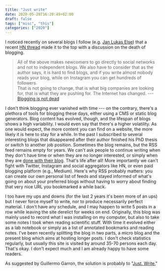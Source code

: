 ```yaml
---
title: "Just write"
date: 2020-05-28T16:20:49+02:00
draft: false
tags: ["misc", "this"]
categories: ["2020"]
---
```


I noticed recently on several blogs I follow (e.g. [Jan Lukas Else](https://jlelse.blog/links/2020/05/reddit-hnblogs/)) that a recent [HN thread](https://jlelse.blog/links/2020/05/reddit-hnblogs/) made it to the top with a discussion on the death of blogging.

> All of the above makes newcomers to go directly to social networks and not to independent blogs. We also have to consider that as the author says, it is hard to find blogs, and if you write almost nobody reads your blog, while on Instagram you can get hundreds of followers. <br>That is not going to change, that is what big companies are looking for, that is what they are pushing for. The Internet has changed. --- [Blogging is not dead](https://www.garron.blog/en/blog/blogging.html)

I don't think blogging ever vanished with time --- on the contrary, there's a plethora of tools for blogging these days, either using a CMS or static blog generators. Blog content has evolved, though, and the lifespan of blogs shows a high variability. I would even say that there's a higher volatility. As one would expect, the more content you can find on a website, the more likely it is here to stay for a while. In the past I subscribed to several interesting blogs that disappeared after their author finished his PhD thesis or switch to another job position. Sometimes the blog remains, but the RSS feed remains empty for years. We can't ask people to continue writing when they don't have time or when they are no longer interested, or simply when they are [done with their blog](https://normaldeviate.wordpress.com/2013/12/16/the-end/). That's life after all! More importantly we can't fight with Twitter, Instagram and social aggregators like HN, or even paid blogging platform (e.g., Medium). Here's why RSS probably matters: you can create our own personal list of feeds and stayed informed of what's going on about your preferred blogs without having to worry about finding that very nice URL you bookmarked a while back.

I too have my ups and downs (for the last 2 years it's been more of an ups) but I never force myself to write, nor to produce necessarily perfect material. I don't have any schedule, and I may happen to write 5 posts in a row while leaving the site derelict for weeks on end. Originally, this blog was mainly used to record what I was installing on my computer, but also to take some notes I took when reading scientific stuff. With time it evolved either as a lab notebook or simply as a list of annotated bookmarks and reading notes. I've been recently splitting the blog in two parts, a micro blog and the present blog which aims at hosting longer posts. I don't check statistics regularly, but usually this site is visited by around 35-70 persons each day. That's okay. I don't expect much and I am already happy to have some readers.

As suggested by Guillermo Garron, the solution is probably to "[Just. Write.](https://100daystooffload.com)"
